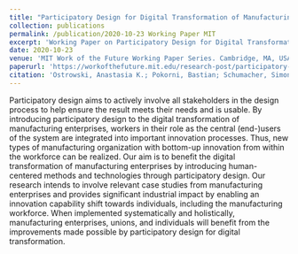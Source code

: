 ```yaml
---
title: "Participatory Design for Digital Transformation of Manufacturing Enterprises"
collection: publications
permalink: /publication/2020-10-23 Working Paper MIT
excerpt: 'Working Paper on Participatory Design for Digital Transformation of Manufacturing Enterprises'
date: 2020-10-23
venue: 'MIT Work of the Future Working Paper Series. Cambridge, MA, USA'
paperurl: 'https://workofthefuture.mit.edu/research-post/participatory-design-for-digital-transformation-of-manufacturing-enterprises/'
citation: 'Ostrowski, Anastasia K.; Pokorni, Bastian; Schumacher, Simon (2020). &quot;Participatory Design for Digital Transformation of Manufacturing Enterprises&quot; <i>MIT Work of the Future Working Paper Series</i>. (2020), WP06-2020.'
---
```

Participatory design aims to actively involve all stakeholders in the design process to help ensure the result meets their needs and is usable. By introducing participatory design to the digital transformation of manufacturing enterprises, workers in their role as the central (end-)users of the system are integrated into important innovation processes. Thus, new types of manufacturing organization with bottom-up innovation from within the workforce can be realized.
Our aim is to benefit the digital transformation of manufacturing enterprises by introducing human-centered methods and technologies through participatory design. Our research intends to involve relevant case studies from manufacturing enterprises and provides significant industrial impact by enabling an innovation capability shift towards individuals, including the manufacturing workforce. When implemented systematically and holistically, manufacturing enterprises, unions, and individuals will benefit from the improvements made possible by participatory design for digital transformation.
